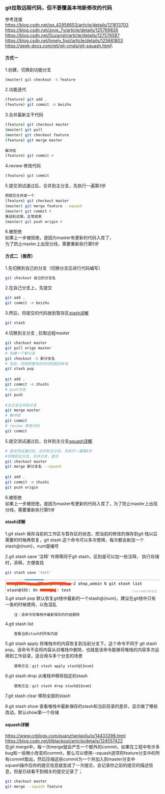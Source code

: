 ### git拉取远程代码，但不要覆盖本地新修改的代码
参考连接\
<https://blog.csdn.net/qq_42956653/article/details/121613703>\
<https://blog.csdn.net/Joye_7y/article/details/125769826>\
<https://blog.csdn.net/Guzarish/article/details/127576587>\
<https://blog.csdn.net/lonely_fool/article/details/125681803>\
<https://geek-docs.com/git/git-cmds/git-squash.html>\
#### 方式一
1.创建，切换到功能分支
```bash
(master) git checkout -b feature
```
2.功能迭代
```bash
(feature) git add .
(feature) git commit -m beizhu
```
3.合并最新主干代码
```bash
(feature) git checkout master 
(master) git pull 
(master) git checkout feature 
(feature) git merge master
 
解冲突 
(feature) git commit #
```
4.review 修改代码
```bash
(feature) git commit
```
5.提交测试通过后，合并到主分支，先执行一遍第3步
```bash
把提交合并成一个 
(feature) git checkout master 
(master) git merge feature --squash 
(master) git commit #
推送到远端，正常结束 
(master) git push origin #
```
6.被拒绝\
如果上一步被拒绝，是因为master有更新的代码入库了，\
为了防止master上出现分线，需要重新执行第5步


#### 方式二（推荐）

1.先切换到自己的分支（切换分支后进行代码编写）
```bash
git checkout 自己的分支名
```
2.在自己分支上，先提交
```bash
git add .
git commit -m beizhu
```
3.然后，将提交的代码放到暂存区[stash详解](#stash)
```bash
git stash
```
4.切换到主分支 , 拉取远程master
```bash
git checkout master
git pull orign master
# 创建一个新分支
git checkout -b 新分支名
# 现在，将刚刚暂存区的代码放回本地
git stash pop

git add .
git commit -m zhushi
# push可选
git push

#主分支合并到分支
git merge master
# 解冲突 
git commit
# review 修改代码
git commit
```

5.提交测试通过后，合并到主分支[squash详解](#squash)
```bash
# 提交测试通过后，合并到主分支，先执行一遍第4步
#切换回主分支，合并分支，提交
git checkout master
git merge 新分支名 --squash

git add .
git commit -m zhushi
git push origin
```
6.被拒绝\
如果上一步被拒绝，是因为master有更新的代码入库了，为了防止master上出现分线，需要重新执行第5步


#### stash详解<a id="stash"></a>
1.git stash
保存当前的工作区与暂存区的状态，把当前的修改的保存到git 栈以后需要的时候再恢复，git stash 这个命令可以多次使用，每次都会新加一个stash@{num}，num是编号

2.git stash save '注释'
作⽤等同于git stash，区别是可以加⼀些注释， 执⾏存储时，添释，⽅便查找
```bash
git stash save 'test'
```
![](images/img-2023-03-31-17-06-05.png)
3.git stash pop
        默认恢复git栈中最新的一个stash@{num}，建议在git栈中只有一条的时候使用，以免混乱

        注：该命令将堆栈中最新保存的内容删除

4.git stash list

        查看当前stash的所有内容

5.git stash apply
        将堆栈中的内容恢复到当前分支下。这个命令不同于 git stash pop。该命令不会将内容从对堆栈中删除，也就是该命令能够将堆栈的内容多次运用到工作目录，适合用与多个分支的场景

        使用方法：git stash apply stash@{$num}

6.git stash drop 
        从堆栈中移除指定的stash

        使用方法：git stash drop stash@{$num}

7.git stash clear
        移除全部的stash

8.git stash show
     查看堆栈中最新保存的stash和当前⽬录的差异，显⽰做了哪些改动，默认show第一个存储

#### squash详解<a id="squash"></a>
<https://www.cnblogs.com/quanzhanlaoliu/p/14433398.html>\
<https://blog.csdn.net/tilblackout/article/details/124557422>\
在git merge中，每一次merge就会产生一个额外的commit，如果在工程中有许多bug和一些微小改变的commit，那么可以使用--squash选项将feature分支中的所有commit取出，然后压缩这些commit为一个并加入到master分支中\
squash操作后你的提交信息就变成了一次提交，会记录你之前的提交的描述信息，但是已经看不到相关的提交记录了；
```bash
git checkout master
git merge --squash feature
```

